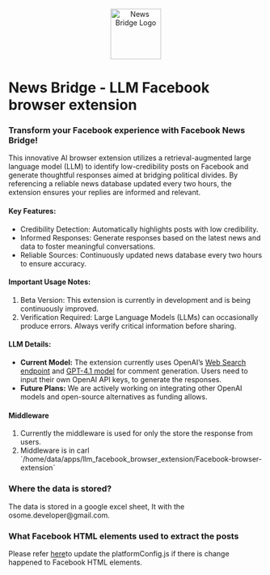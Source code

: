 
<div style="text-align: center; margin: 20px 0;">
  <img src="https://raw.githubusercontent.com/osome-iu/NewsBridge/refs/heads/main/chrome_extension/images/news_bridge.png" 
       alt="News Bridge Logo" 
       style="width: 100px; height: auto;">
</div>

# News Bridge - LLM Facebook browser extension

<h3>Transform your Facebook experience with Facebook News Bridge!</h3> 

<p>This innovative AI browser extension utilizes a retrieval-augmented large language model (LLM) to identify low-credibility posts on Facebook and generate thoughtful responses aimed at bridging political divides. By referencing a reliable news database updated every two hours, the extension ensures your replies are informed and relevant.</p>

<h4>Key Features:</h4>
<ul>
  <li>Credibility Detection: Automatically highlights posts with low credibility.</li>
  <li>Informed Responses: Generate responses based on the latest news and data to foster meaningful conversations.
  <li>Reliable Sources: Continuously updated news database every two hours to ensure accuracy.</li>
</ul>
<h4>Important Usage Notes:</h4>
<ol>
<li>Beta Version: This extension is currently in development and is being continuously improved.</li>
<li>Verification Required: Large Language Models (LLMs) can occasionally produce errors. Always verify critical information before sharing.</li>
</ol>  
<h4>LLM Details:</h4>
<ul>
  <li>
    <strong>Current Model:</strong> The extension currently uses OpenAI’s 
    <a href="https://platform.openai.com/docs/guides/tools-web-search?api-mode=chat" target="_blank" rel="noopener noreferrer">Web Search endpoint</a> and <a href="https://platform.openai.com/docs/models/gpt-4.1" target="_blank" rel="noopener noreferrer">GPT-4.1 model</a> for comment generation. 
    Users need to input their own OpenAI API keys, to generate the responses. 
  </li>
  <li>
    <strong>Future Plans:</strong> We are actively working on integrating other OpenAI models and open-source alternatives as funding allows.
  </li>
</ul>
<h4>Middleware</h4>
<ol>
  <li>Currently the middleware is used for only the store the response from users.</li>
  <li>Middleware is in carl `/home/data/apps/llm_facebook_browser_extension/Facebook-browser-extension`</li>
</ol>

<h3>Where the data is stored?</h3>
<p>The data is stored in a google excel sheet, It with the osome.developer@gmail.com.</p>

<h3>What Facebook HTML elements used to extract the posts</h3>
<p>Please refer <a href="https://docs.google.com/document/d/1Z5RAhHT91-bP2gjqXzTd0DkFQsABng1RH5gSoZ9TuQA/edit?usp=sharing" target="_blank" rel="noopener noreferrer">here</a>to update the platformConfig.js if there is change happened to Facebook HTML elements. </p>







